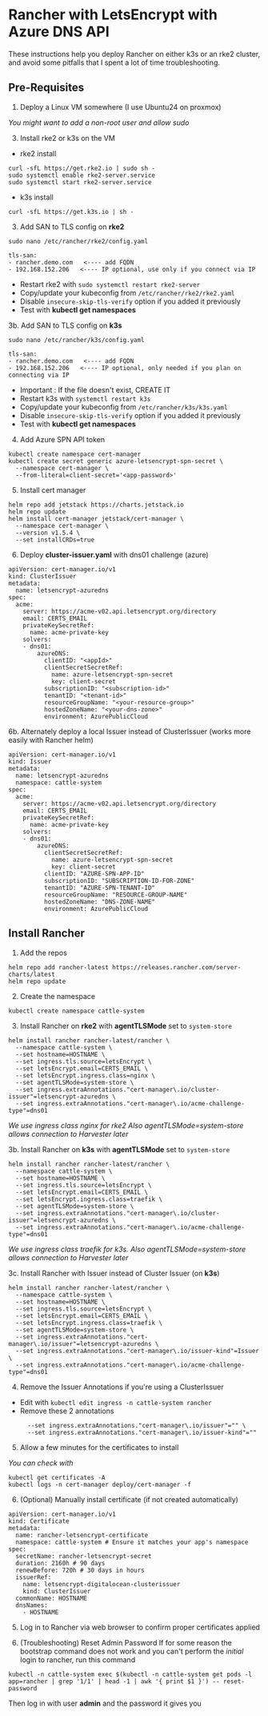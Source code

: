 # Rancher with LetsEncrypt with Azure DNS API
These instructions help you deploy Rancher on either k3s or an rke2 cluster, and avoid some pitfalls that I spent a lot of time troubleshooting.

## Pre-Requisites
1. Deploy a Linux VM somewhere (I use Ubuntu24 on proxmox)
   
  _You might want to add a non-root user and allow sudo_

3. Install rke2 or k3s on the VM
  - rke2 install
```
curl -sfL https://get.rke2.io | sudo sh -
sudo systemctl enable rke2-server.service
sudo systemctl start rke2-server.service
```
  - k3s install
```
curl -sfL https://get.k3s.io | sh -
```


3. Add SAN to TLS config on **rke2**

`sudo nano /etc/rancher/rke2/config.yaml`
```
tls-san:
- rancher.demo.com   <---- add FQDN
- 192.168.152.206   <---- IP optional, use only if you connect via IP
```
  - Restart rke2 with `sudo systemctl restart rke2-server`
  - Copy/update your kubeconfig from `/etc/rancher/rke2/rke2.yaml`
  - Disable `insecure-skip-tls-verify` option if you added it previously
  - Test with **kubectl get namespaces**

3b. Add SAN to TLS config on **k3s** 

`sudo nano /etc/rancher/k3s/config.yaml`
```
tls-san:
- rancher.demo.com   <---- add FQDN
- 192.168.152.206   <---- IP optional, only needed if you plan on connecting via IP
```
  - Important : If the file doesn't exist, CREATE IT
  - Restart k3s with `systemctl restart k3s`
  - Copy/update your kubeconfig from `/etc/rancher/k3s/k3s.yaml`
  - Disable `insecure-skip-tls-verify` option if you added it previously
  - Test with **kubectl get namespaces**

4. Add Azure SPN API token 
```
kubectl create namespace cert-manager
kubectl create secret generic azure-letsencrypt-spn-secret \
  --namespace cert-manager \
  --from-literal=client-secret='<app-password>' 
```

5. Install cert manager
```
helm repo add jetstack https://charts.jetstack.io
helm repo update
helm install cert-manager jetstack/cert-manager \
  --namespace cert-manager \
  --version v1.5.4 \
  --set installCRDs=true
```

6. Deploy **cluster-issuer.yaml** with dns01 challenge (azure)
```
apiVersion: cert-manager.io/v1
kind: ClusterIssuer
metadata:
  name: letsencrypt-azuredns
spec:
  acme:
    server: https://acme-v02.api.letsencrypt.org/directory
    email: CERTS_EMAIL
    privateKeySecretRef:
      name: acme-private-key
    solvers:
    - dns01:
        azureDNS:
          clientID: "<appId>"
          clientSecretSecretRef:
            name: azure-letsencrypt-spn-secret
            key: client-secret
          subscriptionID: "<subscription-id>"
          tenantID: "<tenant-id>"
          resourceGroupName: "<your-resource-group>"
          hostedZoneName: "<your-dns-zone>"
          environment: AzurePublicCloud 
```

6b. Alternately deploy a local Issuer instead of ClusterIssuer (works more easily with Rancher helm)
```
apiVersion: cert-manager.io/v1
kind: Issuer
metadata:
  name: letsencrypt-azuredns
  namespace: cattle-system
spec:
  acme:
    server: https://acme-v02.api.letsencrypt.org/directory
    email: CERTS_EMAIL
    privateKeySecretRef:
      name: acme-private-key
    solvers:
    - dns01:
        azureDNS:
          clientSecretSecretRef:
            name: azure-letsencrypt-spn-secret
            key: client-secret
          clientID: "AZURE-SPN-APP-ID"
          subscriptionID: "SUBSCRIPTION-ID-FOR-ZONE"
          tenantID: "AZURE-SPN-TENANT-ID"
          resourceGroupName: "RESOURCE-GROUP-NAME"
          hostedZoneName: "DNS-ZONE-NAME"
          environment: AzurePublicCloud 
```

## Install Rancher

1. Add the repos
```
helm repo add rancher-latest https://releases.rancher.com/server-charts/latest
helm repo update
```
2. Create the namespace
```
kubectl create namespace cattle-system
```

3. Install Rancher on **rke2** with **agentTLSMode** set to `system-store`
```
helm install rancher rancher-latest/rancher \
  --namespace cattle-system \
  --set hostname=HOSTNAME \
  --set ingress.tls.source=letsEncrypt \
  --set letsEncrypt.email=CERTS_EMAIL \
  --set letsEncrypt.ingress.class=nginx \
  --set agentTLSMode=system-store \
  --set ingress.extraAnnotations."cert-manager\.io/cluster-issuer"=letsencrypt-azuredns \
  --set ingress.extraAnnotations."cert-manager\.io/acme-challenge-type"=dns01

```
_We use ingress class nginx for rke2_
_Also agentTLSMode=system-store allows connection to Harvester later_

3b. Install Rancher on **k3s** with **agentTLSMode** set to `system-store`
```
helm install rancher rancher-latest/rancher \
  --namespace cattle-system \
  --set hostname=HOSTNAME \
  --set ingress.tls.source=letsEncrypt \
  --set letsEncrypt.email=CERTS_EMAIL \
  --set letsEncrypt.ingress.class=traefik \
  --set agentTLSMode=system-store \
  --set ingress.extraAnnotations."cert-manager\.io/cluster-issuer"=letsencrypt-azuredns \
  --set ingress.extraAnnotations."cert-manager\.io/acme-challenge-type"=dns01
```
_We use ingress class traefik for k3s._
_Also agentTLSMode=system-store allows connection to Harvester later_

3c. Install Rancher with Issuer instead of Cluster Issuer (on **k3s**)
```
helm install rancher rancher-latest/rancher \
  --namespace cattle-system \
  --set hostname=HOSTNAME \
  --set ingress.tls.source=letsEncrypt \
  --set letsEncrypt.email=CERTS_EMAIL \
  --set letsEncrypt.ingress.class=traefik \
  --set agentTLSMode=system-store \
  --set ingress.extraAnnotations."cert-manager\.io/issuer"=letsencrypt-azuredns \
  --set ingress.extraAnnotations."cert-manager\.io/issuer-kind"=Issuer \
  --set ingress.extraAnnotations."cert-manager\.io/acme-challenge-type"=dns01
```

4. Remove the Issuer Annotations if you're using a ClusterIssuer
- Edit with `kubectl edit ingress -n cattle-system rancher`
- Remove these 2 annotations
  ```
    --set ingress.extraAnnotations."cert-manager\.io/issuer"="" \
    --set ingress.extraAnnotations."cert-manager\.io/issuer-kind"=""
  ```
  
5. Allow a few minutes for the certificates to install

  _You can check with_
```
kubectl get certificates -A
kubectl logs -n cert-manager deploy/cert-manager -f
```

6. (Optional) Manually install certificate (if not created automatically)
```
apiVersion: cert-manager.io/v1
kind: Certificate
metadata:
  name: rancher-letsencrypt-certificate
  namespace: cattle-system # Ensure it matches your app's namespace
spec:
  secretName: rancher-letsencrypt-secret
  duration: 2160h # 90 days
  renewBefore: 720h # 30 days in hours
  issuerRef:
    name: letsencrypt-digitalocean-clusterissuer
    kind: ClusterIssuer
  commonName: HOSTNAME
  dnsNames:
    - HOSTNAME
```

5. Log in to Rancher via web browser to confirm proper certificates applied

6. (Troubleshooting) Reset Admin Password
If for some reason the bootstrap command does not work and you can't perform the _initial_ login to rancher, run this command
```
kubectl -n cattle-system exec $(kubectl -n cattle-system get pods -l app=rancher | grep '1/1' | head -1 | awk '{ print $1 }') -- reset-password
```
Then log in with user **admin** and the password it gives you
